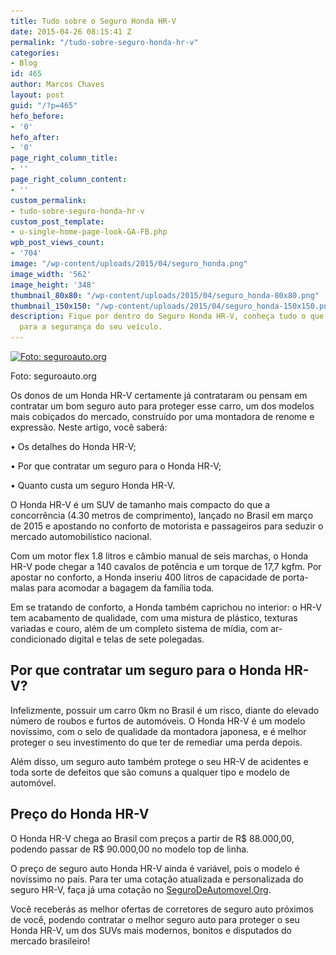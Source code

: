 ```yaml
---
title: Tudo sobre o Seguro Honda HR-V
date: 2015-04-26 08:15:41 Z
permalink: "/tudo-sobre-seguro-honda-hr-v"
categories:
- Blog
id: 465
author: Marcos Chaves
layout: post
guid: "/?p=465"
hefo_before:
- '0'
hefo_after:
- '0'
page_right_column_title:
- ''
page_right_column_content:
- ''
custom_permalink:
- tudo-sobre-seguro-honda-hr-v
custom_post_template:
- u-single-home-page-look-GA-FB.php
wpb_post_views_count:
- '704'
image: "/wp-content/uploads/2015/04/seguro_honda.png"
image_width: '562'
image_height: '348'
thumbnail_80x80: "/wp-content/uploads/2015/04/seguro_honda-80x80.png"
thumbnail_150x150: "/wp-content/uploads/2015/04/seguro_honda-150x150.png"
description: Fique por dentro do Seguro Honda HR-V, conheça tudo o que pode oferecer
  para a segurança do seu veículo.
---
```


<div id="attachment_466" style="width: 572px" class="wp-caption aligncenter">
  <a href="/wp-content/uploads/2015/04/seguro_honda.png"><img class="img-adjustment size-full wp-image-466" src="/wp-content/uploads/2015/04/seguro_honda.png" alt="Foto: seguroauto.org" width="562" height="348" srcset="/wp-content/uploads/2015/04/seguro_honda.png 562w, /wp-content/uploads/2015/04/seguro_honda-250x155.png 250w, /wp-content/uploads/2015/04/seguro_honda-120x74.png 120w" sizes="(max-width: 562px) 100vw, 562px" /></a>
  
  <p class="wp-caption-text">
    Foto: seguroauto.org
  </p>
</div>

Os donos de um Honda HR-V certamente já contrataram ou pensam em contratar um bom seguro auto para proteger esse carro, um dos modelos mais cobiçados do mercado, construído por uma montadora de renome e expressão. Neste artigo, você saberá:

• Os detalhes do Honda HR-V;
  
• Por que contratar um seguro para o Honda HR-V;
  
• Quanto custa um seguro Honda HR-V.

O Honda HR-V é um SUV de tamanho mais compacto do que a concorrência (4.30 metros de comprimento), lançado no Brasil em março de 2015 e apostando no conforto de motorista e passageiros para seduzir o mercado automobilístico nacional.

Com um motor flex 1.8 litros e câmbio manual de seis marchas, o Honda HR-V pode chegar a 140 cavalos de potência e um torque de 17,7 kgfm. Por apostar no conforto, a Honda inseriu 400 litros de capacidade de porta-malas para acomodar a bagagem da família toda.

Em se tratando de conforto, a Honda também caprichou no interior: o HR-V tem acabamento de qualidade, com uma mistura de plástico, texturas variadas e couro, além de um completo sistema de mídia, com ar-condicionado digital e telas de sete polegadas.

## Por que contratar um seguro para o Honda HR-V?

Infelizmente, possuir um carro 0km no Brasil é um risco, diante do elevado número de roubos e furtos de automóveis. O Honda HR-V é um modelo novíssimo, com o selo de qualidade da montadora japonesa, e é melhor proteger o seu investimento do que ter de remediar uma perda depois.

Além disso, um seguro auto também protege o seu HR-V de acidentes e toda sorte de defeitos que são comuns a qualquer tipo e modelo de automóvel.

## Preço do Honda HR-V

O Honda HR-V chega ao Brasil com preços a partir de R$ 88.000,00, podendo passar de R$ 90.000,00 no modelo top de linha.

O preço de seguro auto Honda HR-V ainda é variável, pois o modelo é novíssimo no país. Para ter uma cotação atualizada e personalizada do seguro HR-V, faça já uma cotação no <a href="/" target="_blank">SeguroDeAutomovel.Org</a>.

Você receberás as melhor ofertas de corretores de seguro auto próximos de você, podendo contratar o melhor seguro auto para proteger o seu Honda HR-V, um dos SUVs mais modernos, bonitos e disputados do mercado brasileiro!